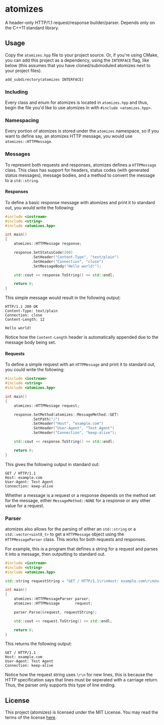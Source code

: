 # atomizes

A header-only HTTP/1.1 request/response builder/parser.
Depends only on the C++11 standard library.

## Usage

Copy the `atomizes.hpp` file to your project source.
Or, if you're using CMake, you can add this project as a dependency, using the `INTERFACE` flag, like below (this assumes that you have cloned/submoduled atomizes next to your project files).

    add_subdirectory(atomizes INTERFACE)

### Including

Every class and enum for atomizes is located in `atomizes.hpp` and thus, begin the file you'd like to use atomizes in with `#include <atomizes.hpp>`.

### Namespacing

Every portion of atomizes is stored under the `atomizes` namespace, so if you want to define say, an atomizes HTTP message, you would use `atomizes::HTTPMessage`.

### Messages

To represent both requests and responses, atomizes defines a `HTTPMessage` class.
This class has support for headers, status codes (with generated status messages), message bodies, and a method to convert the message to a `std::string`.

#### Responses

To define a basic response message with atomizes and print it to standard out, you would write the following:

```cpp
#include <iostream>
#include <string>
#include <atomizes.hpp>

int main()
{
    atomizes::HTTPMessage response;

    response.SetStatusCode(200)
            .SetHeader("Content-Type", "text/plain")
            .SetHeader("Connection", "close")
            .SetMessageBody("Hello world!");

    std::cout << response.ToString() << std::endl;

    return 0;
}
```

This simple message would result in the following output:

```
HTTP/1.1 200 OK
Content-Type: text/plain
Connection: close
Content-Length: 12

Hello world!
```

Notice how the `Content-Length` header is automatically appended due to the message body being set.

#### Requests

To define a simple request with an `HTTPMessage` and print it to standard out, you could write the following:

```cpp
#include <iostream>
#include <string>
#include <atomizes.hpp>

int main()
{
    atomizes::HTTPMessage request;

    response.SetMethod(atomizes::MessageMethod::GET)
            .SetPath("/")
            .SetHeader("Host", "example.com")
            .SetHeader("User-Agent", "Test Agent")
            .SetHeader("Connection", "keep-alive");

    std::cout << response.ToString() << std::endl;

    return 0;
}
```

This gives the following output in standard out:

```
GET / HTTP/1.1
Host: example.com
User-Agent: Test Agent
Connection: keep-alive

```

Whether a message is a request or a response depends on the method set for the message, either `MessageMethod::NONE` for a response or any other value for a request.

### Parser

atomizes also allows for the parsing of either an `std::string` or a `std::vector<uint8_t>` to get a `HTTPMessage` object using the `HTTPMessageParser` class.
This works for both requests and responses.

For example, this is a program that defines a string for a request and parses it into a message, then outputting to standard out.

```cpp
#include <iostream>
#include <string>
#include <atomizes.hpp>

std::string requestString = "GET / HTTP/1.1\r\nHost: example.com\r\nUser-Agent: Test Agent\r\nConnection: keep-alive\r\n\r\n";

int main()
{
    atomizes::HTTPMessageParser parser;
    atomizes::HTTPMessage       request;

    parser.Parse(&request, requestString);

    std::cout << request.ToString() << std::endl;

    return 0;
}
```

This returns the following output:

```
GET / HTTP/1.1
Host: example.com
User-Agent: Test Agent
Connection: keep-alive

```

Notice how the request string uses `\r\n` for new lines, this is because the HTTP specification says that lines must be seperated with a carriage return. Thus, the parser only supports this type of line ending.

## License

This project (atomizes) is licensed under the MIT License.
You may read the terms of the license [here](https://github.com/tinfoilboy/atomizes/blob/master/LICENSE).
